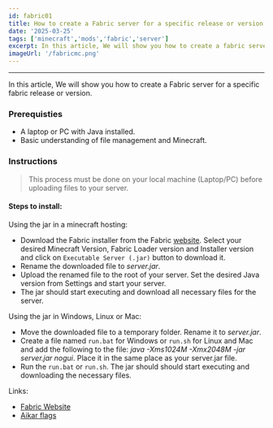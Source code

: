 ```yaml
---
id: fabric01
title: How to create a Fabric server for a specific release or version
date: '2025-03-25'
tags: ['minecraft','mods','fabric','server']
excerpt: In this article, We will show you how to create a fabric server for a specific fabric release or version..
imageUrl: '/fabricmc.png'
---
```

---

In this article, We will show you how to create a Fabric server for a specific fabric release or version.

### Prerequisties
- A laptop or PC with Java installed.
- Basic understanding of file management and Minecraft.

### Instructions
> This process must be done on your local machine (Laptop/PC) before uploading files to your server.

#### Steps to install:

Using the jar in a minecraft hosting:
- Download the Fabric installer from the Fabric [website](https://fabricmc.net/use/server/). Select your desired Minecraft Version, Fabric Loader version and Installer version and click on `Executable Server (.jar)` button to download it.
- Rename the downloaded file to *server.jar*.
- Upload the renamed file to the root of your server. Set the desired Java version from Settings and start your server.
- The jar should start executing and download all necessary files for the server.

Using the jar in Windows, Linux or Mac:
- Move the downloaded file to a temporary folder. Rename it to *server.jar*.
- Create a file named `run.bat` for Windows or `run.sh` for Linux and Mac and add the following to the file: *java -Xms1024M -Xmx2048M -jar server.jar nogui*. Place it in the same place as your server.jar file.
- Run the `run.bat` or `run.sh`. The jar should should start executing and downloading the necessary files.

Links:
- [Fabric Website](https://fabricmc.net/)
- [Aikar flags](https://docs.papermc.io/paper/aikars-flags)
